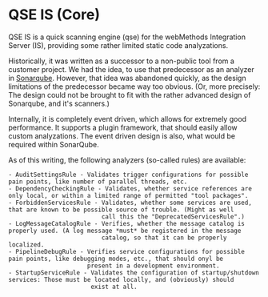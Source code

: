# QSE IS (Core)

QSE IS is a quick scanning engine (qse) for the webMethods Integration Server (IS), providing some rather limited static code analyzations.

Historically, it was written as a successor to a non-public tool from a customer project. We had the idea, to use that predecessor as an analyzer in [Sonarqube](https://www.sonarqube.org/).
However, that idea was abandoned quickly, as the design limitations of the predecessor became way too obvious. (Or, more precisely: The design could not be brought to fit with the
rather advanced design of Sonarqube, and it's scanners.)

Internally, it is completely event driven, which allows for extremely good performance. It supports a plugin framework, that should easily allow custom analyzations. The event driven
design is also, what would be required within SonarQube.

As of this writing, the following analyzers (so-called rules) are available:

    - AuditSettingsRule - Validates trigger configurations for possible pain points, like number of parallel threads, etc.
    - DependencyCheckingRule - Validates, whether service references are only local, or within a limited range of permitted "tool packages".
    - ForbiddenServicesRule - Validates, whether some services are used, that are known to be possible source of trouble. (Might as well
                              call this the "DeprecatedServicesRule".)
    - LogMessageCatalogRule - Verifies, whether the message catalog is properly used. (A log message *must* be registered in the message
                              catalog, so that it can be properly localized.
    - PipelineDebugRule - Verifies service configurations for possible pain points, like debugging modes, etc., that should onyl be
                          present in a development environment.
    - StartupServiceRule - Validates the configuration of startup/shutdown services: Those must be located locally, and (obviously) should
                           exist at all.
 
 
